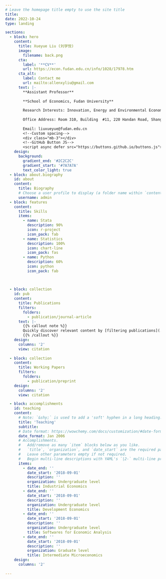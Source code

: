 ```yaml
---
# Leave the homepage title empty to use the site title
title:
date: 2022-10-24
type: landing

sections:
  - block: hero
    content:
      title: Xueyue Liu (刘学悦)
      image:
        filename: back.png
      cta:
        label: '**CV**'
        url: https://econ.fudan.edu.cn/info/1028/17978.htm
      cta_alt:
        label: Contact me
        url: mailto:allenxyliu@gmail.com
      text: |-
        **Assistant Professor**
    
        **School of Economics, Fudan University**
    
        Research Interests: Innovation, Energy and Environmental Economics, Economics of Gender (I mainly use all kinds of firm- and individual-level data in China)
    
        Office Address: Room 310, Building  #11, 220 Handan Road, Shanghai, China
    
        Email: liuxueyue@fudan.edu.cn
        <!--Custom spacing-->
        <div class="mb-3"></div>
        <!--GitHub Button JS-->
        <script async defer src="https://buttons.github.io/buttons.js"></script>
    design:
      background:
        gradient_end: '#2C2C2C'
        gradient_start: '#7A7A7A' 
        text_color_light: true
  - block: about.biography
    id: about
    content:
      title: Biography
      # Choose a user profile to display (a folder name within `content/authors/`)
      username: admin
  - block: features
    content:
      title: Skills
      items:
        - name: Stata
          description: 90%
          icon: r-project
          icon_pack: fab
        - name: Statistics
          description: 100%
          icon: chart-line
          icon_pack: fas
        - name: Python
          description: 60%
          icon: python
          icon_pack: fab
  
  
  
  - block: collection
    id: pub
    content:
      title: Publications
      filters:
        folders:
          - publication/journal-article
      text: |-
        {{% callout note %}}
        Quickly discover relevant content by [filtering publications](./publication/).
        {{% /callout %}}
    design:
      columns: '2'
      view: citation
    
  - block: collection
    content:
      title: Working Papers
      filters:
        folders:
          - publication/preprint
    design:
      columns: '2'
      view: citation

  - block: accomplishments
    id: teaching
    content:
      # Note: `&shy;` is used to add a 'soft' hyphen in a long heading.
      title: 'Teaching'
      subtitle:
      # Date format: https://wowchemy.com/docs/customization/#date-format
      date_format: Jan 2006
      # Accomplishments.
      #   Add/remove as many `item` blocks below as you like.
      #   `title`, `organization`, and `date_start` are the required parameters.
      #   Leave other parameters empty if not required.
      #   Begin multi-line descriptions with YAML's `|2-` multi-line prefix.
      items:
        - date_end: ''
          date_start: '2018-09-01'
          description: ''
          organization: Undergraduate level
          title: Industrial Economics
        - date_end: ''
          date_start: '2018-09-01'
          description: ''
          organization: Undergraduate level
          title: Development Economics
        - date_end: ''
          date_start: '2018-09-01'
          description: ''
          organization: Undergraduate level
          title: Softwares for Economic Analysis
        - date_end: ''
          date_start: '2018-09-01'
          description: ''
          organization: Graduate level
          title: Intermediate Microeconomics
    design:
      columns: '2'
  
---
```


